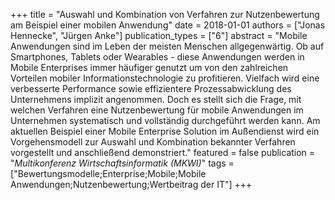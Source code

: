 +++
title = "Auswahl und Kombination von Verfahren zur Nutzenbewertung am Beispiel einer mobilen Anwendung"
date = 2018-01-01
authors = ["Jonas Hennecke", "Jürgen Anke"]
publication_types = ["6"]
abstract = "Mobile Anwendungen sind im Leben der meisten Menschen allgegenwärtig. Ob auf Smartphones, Tablets oder Wearables - diese Anwendungen werden in Mobile Enterprises immer häufiger genutzt um von den zahlreichen Vorteilen mobiler Informationstechnologie zu profitieren. Vielfach wird eine verbesserte Performance sowie effizientere Prozessabwicklung des Unternehmens implizit angenommen. Doch es stellt sich die Frage, mit welchen Verfahren eine Nutzenbewertung für mobile Anwendungen im Unternehmen systematisch und vollständig durchgeführt werden kann. Am aktuellen Beispiel einer Mobile Enterprise Solution im Außendienst wird ein Vorgehensmodell zur Auswahl und Kombination bekannter Verfahren vorgestellt und anschließend demonstriert."
featured = false
publication = "*Multikonferenz Wirtschaftsinformatik (MKWI)*"
tags = ["Bewertungsmodelle;Enterprise;Mobile;Mobile Anwendungen;Nutzenbewertung;Wertbeitrag der IT"]
+++

